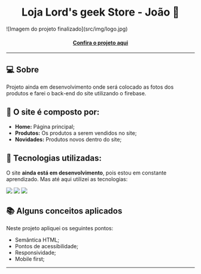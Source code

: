 <h1 align="center">Loja Lord's geek Store - João 👾</h1>
![Imagem do projeto finalizado](src/img/logo.jpg)

<h4 align="center"><a href="https://jedev1.github.io/loja-lords-geek-store/">Confira o projeto aqui</a></h4>

---

## 💻 Sobre

Projeto ainda em desenvolvimento onde será colocado as fotos dos produtos e farei o back-end do site utilizando o firebase.

## 🤯 O site é composto por:

- **Home:** Página principal;
- **Produtos:** Os produtos a serem vendidos no site;
- **Novidades:** Produtos novos dentro do site;

## 🧠 Tecnologias utilizadas:

O site **ainda está em desenvolvimento**, pois estou em constante aprendizado. Mas até aqui utilizei as tecnologias:

<div>
    <img src="https://img.shields.io/badge/HTML5-E34F26?style=for-the-badge&logo=html5&logoColor=white" />
    <img src="https://img.shields.io/badge/CSS3-1572B6?style=for-the-badge&logo=css3&logoColor=white" />
    <img src="https://img.shields.io/badge/JavaScript-F7DF1E?style=for-the-badge&logo=javascript&logoColor=black" />
</div>

## 📚 Alguns conceitos aplicados

Neste projeto apliquei os seguintes pontos:
+ Semântica HTML;
+ Pontos de acessibilidade;
+ Responsividade;
+ Mobile first;

---
